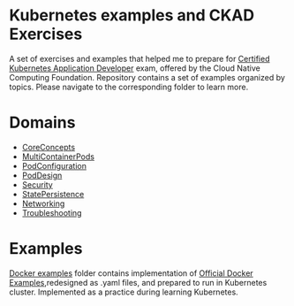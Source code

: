 # Kubernetes examples and CKAD Exercises

A set of exercises and examples that helped me to prepare for [Certified Kubernetes Application Developer](https://www.cncf.io/certification/ckad/) exam, offered by the Cloud Native Computing Foundation.
Repository contains a set of examples organized by topics. Please navigate to the corresponding folder to learn more.

# Domains

- [CoreConcepts](./CoreConcepts)
- [MultiContainerPods](./Observability)
- [PodConfiguration](./PodConfiguration)
- [PodDesign](./PodDesign)
- [Security](./Security)
- [StatePersistence](./StatePersistence)
- [Networking](./ServiceNetworking)
- [Troubleshooting](./Troubleshooting)

# Examples
[Docker examples](./docker-examples) folder contains implementation of [Official Docker Examples](https://github.com/dockersamples),redesigned as .yaml files, and prepared to run in Kubernetes cluster. Implemented as a practice during learning Kubernetes.

